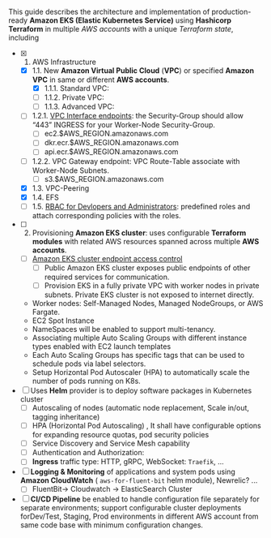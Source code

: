 This guide describes the architecture and implementation of production-ready **Amazon EKS (Elastic Kubernetes Service)** using **Hashicorp Terraform** in multiple *AWS accounts* with a unique *Terraform state*, including 

* [x] 1. AWS Infrastructure
    * [x] 1.1. New **Amazon Virtual Public Cloud** (**VPC**) or specified **Amazon VPC** in same or different **AWS accounts**.
        * [x] 1.1.1. Standard VPC:
        * [ ] 1.1.2. Private VPC:
        * [ ] 1.1.3. Advanced VPC: 
    * [ ] 1.2.1. [VPC Interface endpoints](https://aws.amazon.com/premiumsupport/knowledge-center/ec2-systems-manager-vpc-endpoints/): the Security-Group should allow “443” INGRESS for your Worker-Node Security-Group. 
        * [ ] ec2.$AWS_REGION.amazonaws.com
        * [ ] dkr.ecr.$AWS_REGION.amazonaws.com
        * [ ] api.ecr.$AWS_REGION.amazonaws.com
    * [ ] 1.2.2. VPC Gateway endpoint: VPC Route-Table associate with Worker-Node Subnets.
        * [ ] s3.$AWS_REGION.amazonaws.com 
    * [x] 1.3. VPC-Peering
    * [x] 1.4. EFS 
    * [ ] 1.5. [RBAC for Devlopers and Administrators](https://docs.aws.amazon.com/eks/latest/userguide/add-user-role.html): predefined roles and attach corresponding policies with the roles.
* [ ] 2. Provisioning **Amazon EKS cluster**: uses configurable **Terraform modules** with related AWS resources spanned across multiple **AWS accounts**.
    * [ ] [Amazon EKS cluster endpoint access control](https://docs.aws.amazon.com/eks/latest/userguide/cluster-endpoint.html#modify-endpoint-access)
        * [ ] Public Amazon EKS cluster exposes public endpoints of other required services  for communication.  
        * [ ] Provision EKS in a fully private VPC with worker nodes in private subnets. Private EKS cluster is not exposed to internet directly.
    * Worker nodes: Self-Managed Nodes, Managed NodeGroups, or AWS Fargate.
    * EC2 Spot Instance
    * NameSpaces will be enabled to support multi-tenancy.
    * Associating multiple Auto Scaling Groups with different instance types enabled with EC2 launch templates
    * Each Auto Scaling Groups has specific tags that can be used to schedule pods via label selectors.
    * Setup  Horizontal Pod Autoscaler (HPA) to automatically scale the number of pods running on K8s.
* [ ] Uses **Helm** provider is to deploy software packages in Kubernetes cluster
    * [ ] Autoscaling of nodes (automatic node replacement, Scale in/out, tagging inheritance)
    * [ ] HPA (Horizontal Pod Autoscaling) , It shall have configurable options for expanding resource quotas, pod security policies
    * [ ] Service Discovery and Service Mesh capability 
    * [ ] Authentication and Authorization: 
    * [ ] **Ingress** traffic type: HTTP, gRPC, WebSocket: `Traefik`, ...
* [ ] **Logging & Monitoring** of applications and system pods using **Amazon CloudWatch** ( `aws-for-fluent-bit` helm module), Newrelic? ...
    * [ ] FluentBit-> Cloudwatch -> ElasticSearch Cluster 
* [ ] **CI/CD Pipeline** be enabled to handle configuration file separately for separate environments; support configurable cluster deployments forDev/Test, Staging, Prod environments in different AWS account from same code base with minimum configuration changes.